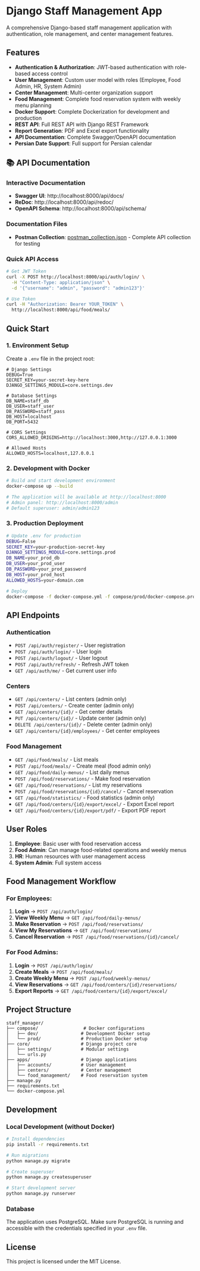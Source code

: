 # Django Staff Management App

A comprehensive Django-based staff management application with authentication, role management, and center management features.

## Features

- **Authentication & Authorization**: JWT-based authentication with role-based access control
- **User Management**: Custom user model with roles (Employee, Food Admin, HR, System Admin)
- **Center Management**: Multi-center organization support
- **Food Management**: Complete food reservation system with weekly menu planning
- **Docker Support**: Complete Dockerization for development and production
- **REST API**: Full REST API with Django REST Framework
- **Report Generation**: PDF and Excel export functionality
- **API Documentation**: Complete Swagger/OpenAPI documentation
- **Persian Date Support**: Full support for Persian calendar

## 📚 API Documentation

### Interactive Documentation
- **Swagger UI**: http://localhost:8000/api/docs/
- **ReDoc**: http://localhost:8000/api/redoc/
- **OpenAPI Schema**: http://localhost:8000/api/schema/

### Documentation Files
- **Postman Collection**: [postman_collection.json](./postman_collection.json) - Complete API collection for testing

### Quick API Access
```bash
# Get JWT Token
curl -X POST http://localhost:8000/api/auth/login/ \
  -H "Content-Type: application/json" \
  -d '{"username": "admin", "password": "admin123"}'

# Use Token
curl -H "Authorization: Bearer YOUR_TOKEN" \
  http://localhost:8000/api/food/meals/
```

## Quick Start

### 1. Environment Setup

Create a `.env` file in the project root:

```env
# Django Settings
DEBUG=True
SECRET_KEY=your-secret-key-here
DJANGO_SETTINGS_MODULE=core.settings.dev

# Database Settings
DB_NAME=staff_db
DB_USER=staff_user
DB_PASSWORD=staff_pass
DB_HOST=localhost
DB_PORT=5432

# CORS Settings
CORS_ALLOWED_ORIGINS=http://localhost:3000,http://127.0.0.1:3000

# Allowed Hosts
ALLOWED_HOSTS=localhost,127.0.0.1
```

### 2. Development with Docker

```bash
# Build and start development environment
docker-compose up --build

# The application will be available at http://localhost:8000
# Admin panel: http://localhost:8000/admin
# Default superuser: admin/admin123
```

### 3. Production Deployment

```bash
# Update .env for production
DEBUG=False
SECRET_KEY=your-production-secret-key
DJANGO_SETTINGS_MODULE=core.settings.prod
DB_NAME=your_prod_db
DB_USER=your_prod_user
DB_PASSWORD=your_prod_password
DB_HOST=your_prod_host
ALLOWED_HOSTS=your-domain.com

# Deploy
docker-compose -f docker-compose.yml -f compose/prod/docker-compose.prod.yml up -d --build
```

## API Endpoints

### Authentication
- `POST /api/auth/register/` - User registration
- `POST /api/auth/login/` - User login
- `POST /api/auth/logout/` - User logout
- `POST /api/auth/refresh/` - Refresh JWT token
- `GET /api/auth/me/` - Get current user info

### Centers
- `GET /api/centers/` - List centers (admin only)
- `POST /api/centers/` - Create center (admin only)
- `GET /api/centers/{id}/` - Get center details
- `PUT /api/centers/{id}/` - Update center (admin only)
- `DELETE /api/centers/{id}/` - Delete center (admin only)
- `GET /api/centers/{id}/employees/` - Get center employees

### Food Management
- `GET /api/food/meals/` - List meals
- `POST /api/food/meals/` - Create meal (food admin only)
- `GET /api/food/daily-menus/` - List daily menus
- `POST /api/food/reservations/` - Make food reservation
- `GET /api/food/reservations/` - List my reservations
- `POST /api/food/reservations/{id}/cancel/` - Cancel reservation
- `GET /api/food/statistics/` - Food statistics (admin only)
- `GET /api/food/centers/{id}/export/excel/` - Export Excel report
- `GET /api/food/centers/{id}/export/pdf/` - Export PDF report

## User Roles

1. **Employee**: Basic user with food reservation access
2. **Food Admin**: Can manage food-related operations and weekly menus
3. **HR**: Human resources with user management access
4. **System Admin**: Full system access

## Food Management Workflow

### For Employees:
1. **Login** → `POST /api/auth/login/`
2. **View Weekly Menu** → `GET /api/food/daily-menus/`
3. **Make Reservation** → `POST /api/food/reservations/`
4. **View My Reservations** → `GET /api/food/reservations/`
5. **Cancel Reservation** → `POST /api/food/reservations/{id}/cancel/`

### For Food Admins:
1. **Login** → `POST /api/auth/login/`
2. **Create Meals** → `POST /api/food/meals/`
3. **Create Weekly Menu** → `POST /api/food/weekly-menus/`
4. **View Reservations** → `GET /api/food/centers/{id}/reservations/`
5. **Export Reports** → `GET /api/food/centers/{id}/export/excel/`

## Project Structure

```
staff_manager/
├── compose/                 # Docker configurations
│   ├── dev/                # Development Docker setup
│   └── prod/               # Production Docker setup
├── core/                   # Django project core
│   ├── settings/           # Modular settings
│   └── urls.py
├── apps/                   # Django applications
│   ├── accounts/           # User management
│   ├── centers/            # Center management
│   └── food_management/    # Food reservation system
├── manage.py
├── requirements.txt
└── docker-compose.yml
```

## Development

### Local Development (without Docker)

```bash
# Install dependencies
pip install -r requirements.txt

# Run migrations
python manage.py migrate

# Create superuser
python manage.py createsuperuser

# Start development server
python manage.py runserver
```

### Database

The application uses PostgreSQL. Make sure PostgreSQL is running and accessible with the credentials specified in your `.env` file.

## License

This project is licensed under the MIT License.
